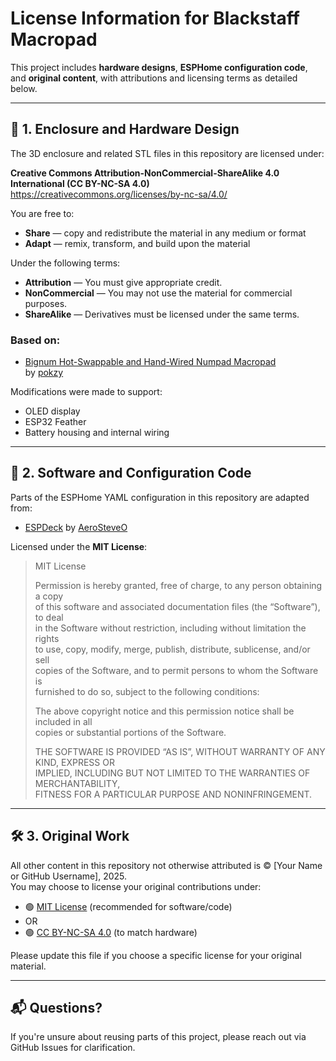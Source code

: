 # License Information for Blackstaff Macropad

This project includes **hardware designs**, **ESPHome configuration code**, and **original content**, with attributions and licensing terms as detailed below.

---

## 🔧 1. Enclosure and Hardware Design

The 3D enclosure and related STL files in this repository are licensed under:

**Creative Commons Attribution-NonCommercial-ShareAlike 4.0 International (CC BY-NC-SA 4.0)**  
https://creativecommons.org/licenses/by-nc-sa/4.0/

You are free to:
- **Share** — copy and redistribute the material in any medium or format
- **Adapt** — remix, transform, and build upon the material

Under the following terms:
- **Attribution** — You must give appropriate credit.
- **NonCommercial** — You may not use the material for commercial purposes.
- **ShareAlike** — Derivatives must be licensed under the same terms.

### Based on:

- [Bignum Hot-Swappable and Hand-Wired Numpad Macropad](https://makerworld.com/en/models/610097-bignum-hot-swappable-and-hand-wired-numpad-macropa)  
  by [pokzy](https://makerworld.com/en/@Pokzy)

Modifications were made to support:
- OLED display
- ESP32 Feather
- Battery housing and internal wiring

---

## 🧠 2. Software and Configuration Code

Parts of the ESPHome YAML configuration in this repository are adapted from:

- [ESPDeck](https://github.com/AeroSteveO/EspDeck) by [AeroSteveO](https://github.com/AeroSteveO)

Licensed under the **MIT License**:

> MIT License  
>  
> Permission is hereby granted, free of charge, to any person obtaining a copy  
> of this software and associated documentation files (the “Software”), to deal  
> in the Software without restriction, including without limitation the rights  
> to use, copy, modify, merge, publish, distribute, sublicense, and/or sell  
> copies of the Software, and to permit persons to whom the Software is  
> furnished to do so, subject to the following conditions:  
>  
> The above copyright notice and this permission notice shall be included in all  
> copies or substantial portions of the Software.  
>  
> THE SOFTWARE IS PROVIDED “AS IS”, WITHOUT WARRANTY OF ANY KIND, EXPRESS OR  
> IMPLIED, INCLUDING BUT NOT LIMITED TO THE WARRANTIES OF MERCHANTABILITY,  
> FITNESS FOR A PARTICULAR PURPOSE AND NONINFRINGEMENT.

---

## 🛠 3. Original Work

All other content in this repository not otherwise attributed is © [Your Name or GitHub Username], 2025.  
You may choose to license your original contributions under:

- 🟢 [MIT License](https://opensource.org/licenses/MIT) (recommended for software/code)
- OR
- 🟢 [CC BY-NC-SA 4.0](https://creativecommons.org/licenses/by-nc-sa/4.0/) (to match hardware)

Please update this file if you choose a specific license for your original material.

---

## 📬 Questions?

If you're unsure about reusing parts of this project, please reach out via GitHub Issues for clarification.
